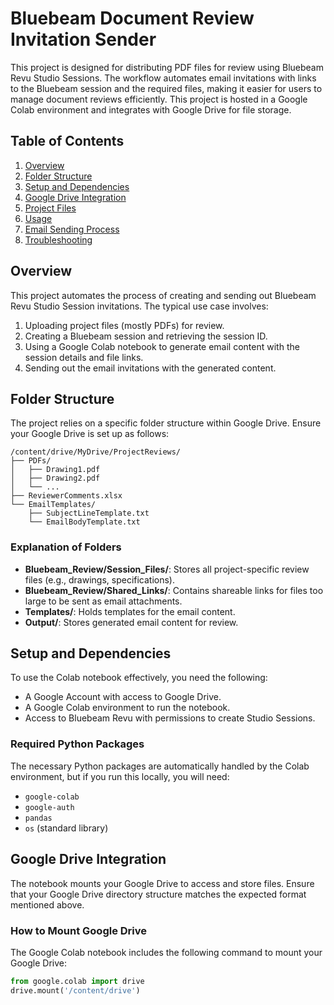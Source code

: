 # Bluebeam Document Review Invitation Sender

This project is designed for distributing PDF files for review using Bluebeam Revu Studio Sessions. The workflow automates email invitations with links to the Bluebeam session and the required files, making it easier for users to manage document reviews efficiently. This project is hosted in a Google Colab environment and integrates with Google Drive for file storage.

## Table of Contents
1. [Overview](#overview)
2. [Folder Structure](#folder-structure)
3. [Setup and Dependencies](#setup-and-dependencies)
4. [Google Drive Integration](#google-drive-integration)
5. [Project Files](#project-files)
6. [Usage](#usage)
7. [Email Sending Process](#email-sending-process)
8. [Troubleshooting](#troubleshooting)

## Overview

This project automates the process of creating and sending out Bluebeam Revu Studio Session invitations. The typical use case involves:
1. Uploading project files (mostly PDFs) for review.
2. Creating a Bluebeam session and retrieving the session ID.
3. Using a Google Colab notebook to generate email content with the session details and file links.
4. Sending out the email invitations with the generated content.

## Folder Structure

The project relies on a specific folder structure within Google Drive. Ensure your Google Drive is set up as follows:

```
/content/drive/MyDrive/ProjectReviews/
├── PDFs/
│   ├── Drawing1.pdf
│   ├── Drawing2.pdf
│   └── ...
├── ReviewerComments.xlsx
└── EmailTemplates/
    ├── SubjectLineTemplate.txt
    └── EmailBodyTemplate.txt
```

### Explanation of Folders
- **Bluebeam_Review/Session_Files/**: Stores all project-specific review files (e.g., drawings, specifications).
- **Bluebeam_Review/Shared_Links/**: Contains shareable links for files too large to be sent as email attachments.
- **Templates/**: Holds templates for the email content.
- **Output/**: Stores generated email content for review.

## Setup and Dependencies

To use the Colab notebook effectively, you need the following:
- A Google Account with access to Google Drive.
- A Google Colab environment to run the notebook.
- Access to Bluebeam Revu with permissions to create Studio Sessions.

### Required Python Packages
The necessary Python packages are automatically handled by the Colab environment, but if you run this locally, you will need:
- `google-colab`
- `google-auth`
- `pandas`
- `os` (standard library)

## Google Drive Integration

The notebook mounts your Google Drive to access and store files. Ensure that your Google Drive directory structure matches the expected format mentioned above.

### How to Mount Google Drive
The Google Colab notebook includes the following command to mount your Google Drive:
```python
from google.colab import drive
drive.mount('/content/drive')
